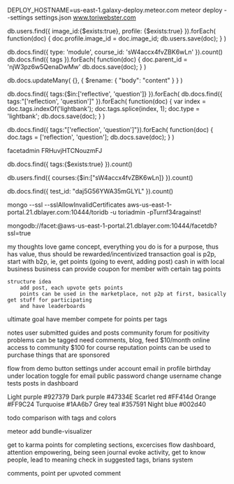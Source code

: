 DEPLOY_HOSTNAME=us-east-1.galaxy-deploy.meteor.com meteor deploy --settings settings.json www.toriwebster.com


<!--image-->
db.users.find({ image_id:{$exists:true}, profile: {$exists:true} }).forEach(
    function(doc) {
        doc.profile.image_id = doc.image_id;
        db.users.save(doc);
    }
)


<!--db.docs.find({ type: 'module', course_id: 'sW4accx4fvZBK6wLn' }).count()-->
db.docs.find({ type: 'module', course_id: 'sW4accx4fvZBK6wLn' }).count()
db.docs.find({ tags }).forEach(
    function(doc) {
        doc.parent_id = 'njW3pz6w5QenaDwMw'
        db.docs.save(doc);
    }
)

db.docs.updateMany( {}, { $rename: { "body": "content" } } )



db.docs.find({ tags:{$in:['reflective', 'question']} }).forEach(
db.docs.find({ tags:"['reflection', 'question']" }).forEach(
    function(doc) {
        var index = doc.tags.indexOf('lightbank');
        doc.tags.splice(index, 1);
        doc.type = 'lightbank';
        db.docs.save(doc);
    }
)


db.docs.find({ tags:"['reflection', 'question']"}).forEach(
    function(doc) {
        doc.tags = ['reflection', 'question'];
        db.docs.save(doc);
    }
)

facetadmin
FRHuvjHTCNouzmFJ

db.docs.find({ tags:{$exists:true} }).count()


db.users.find({ courses:{$in:["sW4accx4fvZBK6wLn]} }).count()



db.docs.find({ test_id: "daj5G56YWA35mGLYL" }).count()


mongo --ssl --sslAllowInvalidCertificates aws-us-east-1-portal.21.dblayer.com:10444/toridb -u toriadmin -pTurnf34ragainst!


mongodb://facet:<password>@aws-us-east-1-portal.21.dblayer.com:10444/facetdb?ssl=true


    
my thoughts
    love game concept, everything you do is for a purpose, thus has value, thus should be rewarded/incentivized
    transaction goal is p2p, start with b2p, ie, get points (going to event, adding post) cash in with local business
    business can provide coupon for member with certain tag points
    
    structure idea
        add post, each upvote gets points
        points can be used in the marketplace, not p2p at first, basically get stuff for participating
        and have leaderboards
        
        
ultimate goal
    have member compete for points per tags
    
    
notes
    user submitted guides and posts
    community forum for positivity
    problems can be tagged
    need comments, blog, feed
    $10/month online access to community
    $100 for course
    reputation points can be used to purchase things that are sponsored
    
    


flow from demo button
settings under account
email in profile
birthday under location
toggle for email public
password change
username change
tests
posts in dashboard


Light purple
#927379
Dark purple
#47334E
Scarlet red
#FF414d
Orange
#FF9C24
Turquoise 
#1AA6b7
Grey teal
#357591
Night blue
#002d40


todo
    comparison with tags and colors
    
meteor add bundle-visualizer



get to karma
points for completing sections, excercises
flow
dashboard, attention empowering, being seen
journal evoke activity, get to know people, lead to meaning 
check in
    suggested tags, brians system
    
comments, point per upvoted comment